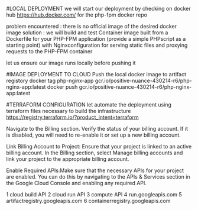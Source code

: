 #LOCAL DEPLOYMENT
we will start our deployment by checking on docker hub https://hub.docker.com/ for the php-fpm docker repo

problem encountered : there is no official image of the desired docker image
solution : we will build and test Container image built from a Dockerfile for your PHP-FPM application (provide a simple PHPscript as a starting point) with Nginxconfiguration for serving static files and proxying requests to the PHP-FPM container
 
let us ensure our image runs locally before pushing it


#IMAGE DEPLOYMENT TO CLOUD
Push the local docker image to artifact registory
docker tag php-nginx-app gcr.io/positive-nuance-430214-r6/php-nginx-app:latest
docker push gcr.io/positive-nuance-430214-r6/php-nginx-app:latest

#TERRAFORM CONFIGURATION
let automate the deployment using terraform files necessary to build the infrastructure
https://registry.terraform.io/?product_intent=terraform

Navigate to the Billing section.
Verify the status of your billing account. If it is disabled, you will need to re-enable it or set up a new billing account.

Link Billing Account to Project:
Ensure that your project is linked to an active billing account.
In the Billing section, select Manage billing accounts and link your project to the appropriate billing account.

Enable Required APIs:Make sure that the necessary APIs for your project are enabled. You can do this by navigating to the APIs & Services section in the Google Cloud Console and enabling any required API.

1 cloud build API
2 cloud run API
3 compute API
4 run.googleapis.com
5 artifactregistry.googleapis.com
6 containerregistry.googleapis.com




